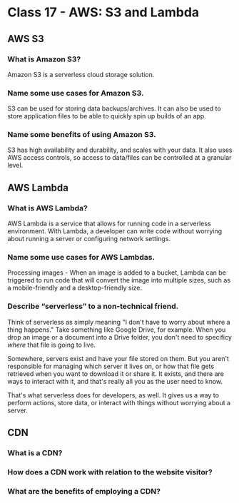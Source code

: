 # Class 17 - AWS: S3 and Lambda

## AWS S3

### What is Amazon S3?

Amazon S3 is a serverless cloud storage solution.

### Name some use cases for Amazon S3.  

S3 can be used for storing data backups/archives. It can also be used to store application files to be able to quickly spin up builds of an app.

### Name some benefits of using Amazon S3.

S3 has high availability and durability, and scales with your data. It also uses AWS access controls, so access to data/files can be controlled at a granular level.

## AWS Lambda

### What is AWS Lambda?

AWS Lambda is a service that allows for running code in a serverless environment. With Lambda, a developer can write code without worrying about running a server or configuring network settings.

### Name some use cases for AWS Lambdas.

Processing images - When an image is added to a bucket, Lambda can be triggered to run code that will convert the image into multiple sizes, such as a mobile-friendly and a desktop-friendly size.

### Describe “serverless” to a non-technical friend.

Think of serverless as simply meaning "I don't have to worry about where a thing happens." Take something like Google Drive, for example. When you drop an image or a document into a Drive folder, you don't need to specificy *where* that file is going to live.

Somewhere, servers exist and have your file stored on them. But you aren't responsible for managing which server it lives on, or how that file gets retrieved when you want to download it or share it. It exists, and there are ways to interact with it, and that's really all you as the user need to know.

That's what serverless does for developers, as well. It gives us a way to perform actions, store data, or interact with things without worrying about a server.

## CDN

### What is a CDN?
### How does a CDN work with relation to the website visitor?
### What are the benefits of employing a CDN?